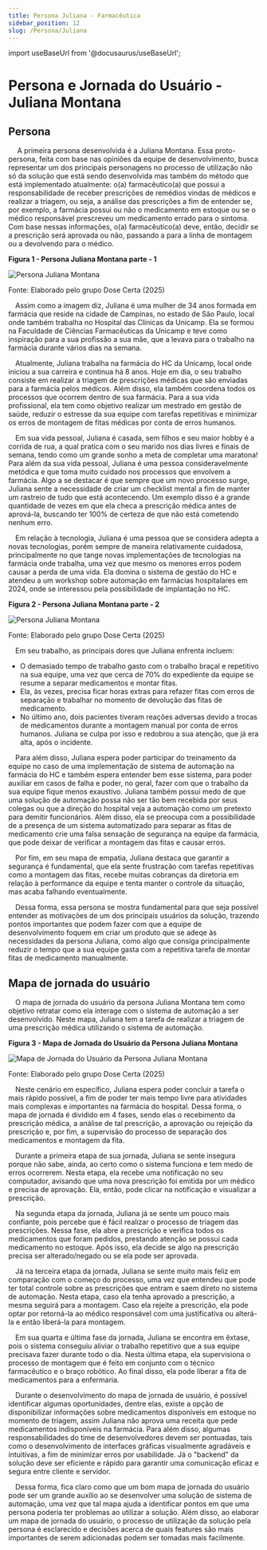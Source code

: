 ```yaml
---
title: Persona Juliana - Farmacêutica
sidebar_position: 12
slug: /Persona/Juliana
---
```


import useBaseUrl from '@docusaurus/useBaseUrl';

# Persona e Jornada do Usuário - Juliana Montana

## Persona

&emsp; A primeira persona desenvolvida é a Juliana Montana. Essa proto-persona, feita com base nas opiniões da equipe de desenvolvimento, busca representar um dos principais personagens no processo de utilização não só da solução que está sendo desenvolvida mas também do método que está implementado atualmente: o(a) farmacêutico(a) que possui a responsabilidade de receber prescrições de remédios vindas de médicos e realizar a triagem, ou seja, a análise das prescrições a fim de entender se, por exemplo, a farmácia possui ou não o medicamento em estoque ou se o médico responsável prescreveu um medicamento errado para o sintoma. Com base nessas informações, o(a) farmacêutico(a) deve, então, decidir se a prescrição será aprovada ou não, passando a para a linha de montagem ou a devolvendo para o médico.


<div style={{ textAlign: 'center' }}>
  <p><strong>Figura 1 - Persona Juliana Montana parte - 1</strong></p>
  <img 
    src={useBaseUrl('/img/persona_juliana_1.png')} 
    alt="Persona Juliana Montana" 
    title="Persona Juliana Montana" 
    style={{ maxWidth: '80%', height: 'auto' }}
  />
  <p>Fonte: Elaborado pelo grupo Dose Certa (2025)</p>
</div>

&emsp;Assim como a imagem diz, Juliana é uma mulher de 34 anos formada em farmácia que reside na cidade de Campinas, no estado de São Paulo, local onde também trabalha no Hospital das Clínicas da Unicamp. Ela se formou na Faculdade de Ciências Farmacêuticas da Unicamp e teve como inspiração para a sua profissão a sua mãe, que a levava para o trabalho na farmácia durante vários dias na semana. 

&emsp;Atualmente, Juliana trabalha na farmácia do HC da Unicamp, local onde iniciou a sua carreira e continua há 8 anos. Hoje em dia, o seu trabalho consiste em realizar a triagem de prescrições médicas que são enviadas para a farmácia pelos médicos. Além disso, ela também coordena todos os processos que ocorrem dentro de sua farmácia. Para a sua vida profissional, ela tem como objetivo realizar um mestrado em gestão de saúde, reduzir o estresse da sua equipe com tarefas repetitivas e minimizar os erros de montagem de fitas médicas por conta de erros humanos. 

&emsp;Em sua vida pessoal, Juliana é casada, sem filhos e seu maior hobby é a corrida de rua, a qual pratica com o seu marido nos dias livres e finais de semana, tendo como um grande sonho a meta de completar uma maratona! Para além da sua vida pessoal, Juliana é uma pessoa consideravelmente metódica e que toma muito cuidado nos processos que envolvem a farmácia. Algo a se destacar é que sempre que um novo processo surge, Juliana sente a necessidade de criar um checklist mental a fim de manter um rastreio de tudo que está acontecendo. Um exemplo disso é a grande quantidade de vezes em que ela checa a prescrição médica antes de aprová-la, buscando ter 100% de certeza de que não está cometendo nenhum erro. 

&emsp;Em relação à tecnologia, Juliana é uma pessoa que se considera adepta a novas tecnologias, porém sempre de maneira relativamente cuidadosa, principalmente no que tange novas implementações de tecnologias na farmácia onde trabalha, uma vez que mesmo os menores erros podem causar a perda de uma vida. Ela domina o sistema de gestão do HC e atendeu a um workshop sobre automação em farmácias hospitalares em 2024, onde se interessou pela possibilidade de implantação no HC.

<div style={{ textAlign: 'center' }}>
  <p><strong>Figura 2 - Persona Juliana Montana parte - 2</strong></p>
  <img 
    src={useBaseUrl('/img/persona_juliana_2.png')} 
    alt="Persona Juliana Montana" 
    title="Persona Juliana Montana" 
    style={{ maxWidth: '80%', height: 'auto' }}
  />
  <p>Fonte: Elaborado pelo grupo Dose Certa (2025)</p>
</div>

&emsp;Em seu trabalho, as principais dores que Juliana enfrenta incluem:
* O demasiado tempo de trabalho gasto com o trabalho braçal e repetitivo na sua equipe, uma vez que cerca de 70% do expediente da equipe se resume a separar medicamentos e montar fitas.
* Ela, às vezes, precisa ficar horas extras para refazer fitas com erros de separação e trabalhar no momento de devolução das fitas de medicamento.
* No último ano, dois pacientes tiveram reações adversas devido a trocas de medicamentos durante a montagem manual por conta de erros humanos. Juliana se culpa por isso e redobrou a sua atenção, que já era alta, após o incidente. 

&emsp;Para além disso, Juliana espera poder participar do treinamento da equipe no caso de uma implementação de sistema de automação na farmácia do HC e também espera entender bem esse sistema, para poder auxiliar em casos de falha e poder, no geral, fazer com que o trabalho da sua equipe fique menos exaustivo. Juliana também possui medo de que uma solução de automação possa não ser tão bem recebida por seus colegas ou que a direção do hospital veja a automação como um pretexto para demitir funcionários. Além disso, ela se preocupa com a possibilidade de a presença de um sistema automatizado para separar as fitas de medicamento crie uma falsa sensação de segurança na equipe da farmácia, que pode deixar de verificar a montagem das fitas e causar erros.     

&emsp;Por fim, em seu mapa de empatia, Juliana destaca que garantir a segurança é fundamental, que ela sente frustração com tarefas repetitivas como a montagem das fitas, recebe muitas cobranças da diretoria em relação à performance da equipe e tenta manter o controle da situação, mas acaba falhando eventualmente.

&emsp;Dessa forma, essa persona se mostra fundamental para que seja possível entender as motivações de um dos principais usuários da solução, trazendo pontos importantes que podem fazer com que a equipe de desenvolvimento foquem em criar um produto que se adeqe às necessidades da persona Juliana, como algo que consiga principalmente reduzir o tempo que a sua equipe gasta com a repetitiva tarefa de montar fitas de medicamento manualmente. 


## Mapa de jornada do usuário

&emsp;O mapa de jornada do usuário da persona Juliana Montana tem como objetivo retratar como ela interage com o sistema de automação a ser desenvolvido. Neste mapa, Juliana tem a tarefa de realizar a triagem de uma prescrição médica utilizando o sistema de automação.

<div style={{ textAlign: 'center' }}>
  <p><strong>Figura 3 - Mapa de Jornada do Usuário da Persona Juliana Montana</strong></p>
  <img
    src={useBaseUrl('/img/jornada_usuario_juliana.jpg')}
    alt="Mapa de Jornada do Usuário da Persona Juliana Montana"
    title="Mapa de Jornada do Usuário da Persona Juliana Montana"
    style={{ maxWidth: '80%', height: 'auto' }}
  />
  <p>Fonte: Elaborado pelo grupo Dose Certa (2025)</p>
</div> 

&emsp;Neste cenário em específico, Juliana espera poder concluir a tarefa o mais rápido possível, a fim de poder ter mais tempo livre para atividades mais complexas e importantes na farmácia do hospital. Dessa forma, o mapa de jornada é dividido em 4 fases, sendo elas o recebimento da prescrição médica, a análise de tal prescrição, a aprovação ou rejeição da prescrição e, por fim, a supervisão do processo de separação dos medicamentos e montagem da fita.

&emsp;Durante a primeira etapa de sua jornada, Juliana se sente insegura porque não sabe, ainda, ao certo como o sistema funciona e tem medo de erros ocorrerem. Nesta etapa, ela recebe uma notificação no seu computador, avisando que uma nova prescrição foi emitida por um médico e precisa de aprovação. Ela, então, pode clicar na notificação e visualizar a prescrição.

&emsp;Na segunda etapa da jornada, Juliana já se sente um pouco mais confiante, pois percebe que é fácil realizar o processo de triagem das prescrições. Nessa fase, ela abre a prescrição e verifica todos os medicamentos que foram pedidos, prestando atenção se possui cada medicamento no estoque. Após isso, ela decide se algo na prescrição precisa ser alterado/negado ou se ela pode ser aprovada.

&emsp;Já na terceira etapa da jornada, Juliana se sente muito mais feliz em comparação com o começo do processo, uma vez que entendeu que pode ter total controle sobre as prescrições que entram e saem direto no sistema de automação. Nesta etapa, caso ela tenha aprovado a prescrição, a mesma seguirá para a montagem. Caso ela rejeite a prescrição, ela pode optar por retorná-la ao médico responsável com uma justificativa ou alterá-la e então liberá-la para montagem. 

&emsp;Em sua quarta e última fase da jornada, Juliana se encontra em êxtase, pois o sistema conseguiu aliviar o trabalho repetitivo que a sua equipe precisava fazer durante todo o dia. Nesta última etapa, ela supervisiona o processo de montagem que é feito em conjunto com o técnico farmacêutico e o braço robótico. Ao final disso, ela pode liberar a fita de medicamentos para a enfermaria.

&emsp;Durante o desenvolvimento do mapa de jornada de usuário, é possível identificar algumas oportunidades, dentre elas, existe a opção de disponibilizar informações sobre medicamentos disponíveis em estoque no momento de triagem, assim Juliana não aprova uma receita que pede medicamentos indisponíveis na farmácia. Para além disso, algumas responsabilidades do time de desenvolvedores devem ser pontuadas, tais como o desenvolvimento de interfaces gráficas visualmente agradáveis e intuitivas, a fim de minimizar erros por usabilidade. Já o "backend" da solução deve ser eficiente e rápido para garantir uma comunicação eficaz e segura entre cliente e servidor. 

&emsp;Dessa forma, fica claro como que um bom mapa de jornada do usuário pode ser um grande auxílio ao se desenvolver uma solução de sistema de automação, uma vez que tal mapa ajuda a identificar pontos em que uma persona poderia ter problemas ao utilizar a solução. Além disso, ao elaborar um mapa de jornada do usuário, o processo de utilização da solução pela persona é esclarecido e decisões acerca de quais features são mais importantes de serem adicionadas podem ser tomadas mais facilmente.
 
